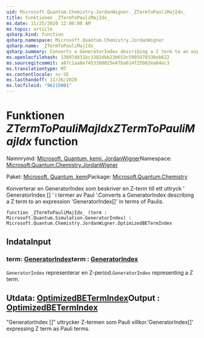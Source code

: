 ```yaml
---
uid: Microsoft.Quantum.Chemistry.JordanWigner._ZTermToPauliMajIdx_
title: Funktionen _ZTermToPauliMajIdx_
ms.date: 11/25/2020 12:00:00 AM
ms.topic: article
qsharp.kind: function
qsharp.namespace: Microsoft.Quantum.Chemistry.JordanWigner
qsharp.name: _ZTermToPauliMajIdx_
qsharp.summary: Converts a GeneratorIndex describing a Z term to an expression 'GeneratorIndex[]' in terms of Paulis.
ms.openlocfilehash: 13897d831bc3382dbb23b653c5905978330eb622
ms.sourcegitcommit: a87c1aa8e7453360025e47ba614f25b02ea84ec3
ms.translationtype: MT
ms.contentlocale: sv-SE
ms.lasthandoff: 11/26/2020
ms.locfileid: "96215001"
---
```

# <a name="_ztermtopaulimajidx_-function"></a><span data-ttu-id="bdc54-102">Funktionen _ZTermToPauliMajIdx_</span><span class="sxs-lookup"><span data-stu-id="bdc54-102">_ZTermToPauliMajIdx_ function</span></span>

<span data-ttu-id="bdc54-103">Namnrymd: [Microsoft. Quantum. kemi. JordanWigner](xref:Microsoft.Quantum.Chemistry.JordanWigner)</span><span class="sxs-lookup"><span data-stu-id="bdc54-103">Namespace: [Microsoft.Quantum.Chemistry.JordanWigner](xref:Microsoft.Quantum.Chemistry.JordanWigner)</span></span>

<span data-ttu-id="bdc54-104">Paket: [Microsoft. Quantum. kemi](https://nuget.org/packages/Microsoft.Quantum.Chemistry)</span><span class="sxs-lookup"><span data-stu-id="bdc54-104">Package: [Microsoft.Quantum.Chemistry](https://nuget.org/packages/Microsoft.Quantum.Chemistry)</span></span>


<span data-ttu-id="bdc54-105">Konverterar en GeneratorIndex som beskriver en Z-term till ett uttryck ' GeneratorIndex [] ' i termer av Paul '.</span><span class="sxs-lookup"><span data-stu-id="bdc54-105">Converts a GeneratorIndex describing a Z term to an expression 'GeneratorIndex[]' in terms of Paulis.</span></span>

```qsharp
function _ZTermToPauliMajIdx_ (term : Microsoft.Quantum.Simulation.GeneratorIndex) : Microsoft.Quantum.Chemistry.JordanWigner.OptimizedBETermIndex
```


## <a name="input"></a><span data-ttu-id="bdc54-106">Indata</span><span class="sxs-lookup"><span data-stu-id="bdc54-106">Input</span></span>

### <a name="term--generatorindex"></a><span data-ttu-id="bdc54-107">term: [GeneratorIndex](xref:Microsoft.Quantum.Simulation.GeneratorIndex)</span><span class="sxs-lookup"><span data-stu-id="bdc54-107">term : [GeneratorIndex](xref:Microsoft.Quantum.Simulation.GeneratorIndex)</span></span>

<span data-ttu-id="bdc54-108">`GeneratorIndex` representerar en Z-period.</span><span class="sxs-lookup"><span data-stu-id="bdc54-108">`GeneratorIndex` representing a Z term.</span></span>



## <a name="output--optimizedbetermindex"></a><span data-ttu-id="bdc54-109">Utdata: [OptimizedBETermIndex](xref:Microsoft.Quantum.Chemistry.JordanWigner.OptimizedBETermIndex)</span><span class="sxs-lookup"><span data-stu-id="bdc54-109">Output : [OptimizedBETermIndex](xref:Microsoft.Quantum.Chemistry.JordanWigner.OptimizedBETermIndex)</span></span>

<span data-ttu-id="bdc54-110">"GeneratorIndex []" uttrycker Z-termen som Pauli villkor.</span><span class="sxs-lookup"><span data-stu-id="bdc54-110">'GeneratorIndex[]' expressing Z term as Pauli terms.</span></span>